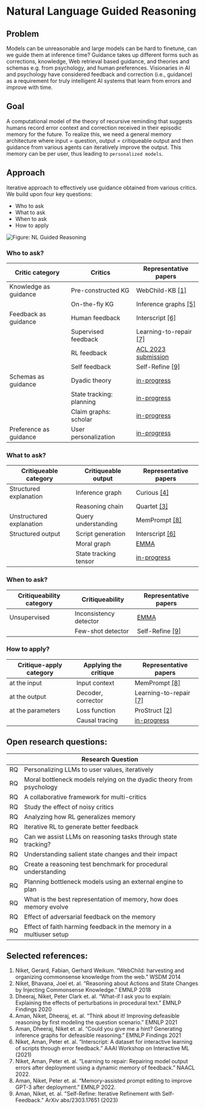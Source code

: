 # Natural Language Guided Reasoning

## Problem
Models can be unreasonable and large models can be hard to finetune, can we guide them at inference time? Guidance takes up different forms such as corrections, knowledge, Web retrieval based guidance, and theories and schemas e.g. from psychology, and human preferences. Visionaries in AI and psychology have considered feedback and correction (i.e., guidance) as a requirement for truly intelligent AI systems that learn from errors and improve with time.

## Goal
A computational model of the theory of recursive reminding that suggests humans record error context and correction received in their episodic memory for the future. To realize this, we need a general memory architecture where input = question, output = critiqueable output and then guidance from various agents can iteratively improve the output. This memory can be per user, thus leading to `personalized models`.

## Approach
Iterative approach to effectively use guidance obtained from various critics. We build upon four key questions:
- Who to ask
- What to ask
- When to ask
- How to apply


![Figure: NL Guided Reasoning](https://github.com/nikett/about/edit/main/nl-guided-reasoning.jpg)



### Who to ask?
|Critic category        | Critics                 | Representative papers     |
|---                    |---                      |---                        |
|Knowledge as guidance  |Pre-constructed KG       | WebChild-KB [[1]](https://www.mpi-inf.mpg.de/departments/databases-and-information-systems/research/yago-naga/commonsense/webchild)       |
|                       |On-the-fly KG            | Inference graphs [[5]](https://aclanthology.org/2021.findings-acl.456.pdf)  |
|Feedback as guidance   |Human feedback           | Interscript [[6]](https://www.semanticscholar.org/paper/Interscript%3A-A-dataset-for-interactive-learning-of-Tandon-Madaan/07d5bba7d2bc511c88eb143a926d3c297298ad15) |
|                       |Supervised feedback      | Learning-to-repair [[7]](https://aclanthology.org/2022.findings-naacl.26/)|
|                       |RL feedback              | [ACL 2023 submission](https://niket.tandon.info)   |
|                       |Self feedback            | Self-Refine [[9]](https://selfrefine.info/)      |
|Schemas as guidance    |Dyadic theory            | [in-progress](https://github.com/allenai/emma/tree/dev)           |
|                       |State tracking: planning | [in-progress](https://github.com/allenai/openpi_v2)           |
|                       |Claim graphs: scholar    | [in-progress](https://github.com/nikett/claimgraph)           |
|Preference as guidance |User personalization     | [in-progress](https://niket.tandon.info)           |



### What to ask?
|Critiqueable category    | Critiqueable output     | Representative papers  |
|---                      |---                      |---                     |
|Structured explanation   | Inference graph         | Curious [[4]](https://aclanthology.org/2021.emnlp-main.508/)  |
|                         | Reasoning chain         | Quartet [[3]](https://aclanthology.org/2020.findings-emnlp.300.pdf)       |
|Unstructured explanation | Query understanding     | MemPrompt [[8]](https://memprompt.com) | 
|Structured output        | Script generation       | Interscript [[6]](https://www.semanticscholar.org/paper/Interscript%3A-A-dataset-for-interactive-learning-of-Tandon-Madaan/07d5bba7d2bc511c88eb143a926d3c297298ad15) |
|                         | Moral graph             | [EMMA](https://github.com/nikett/emma) |
|                         | State tracking tensor   | [in-progress](https://github.com/allenai/openpi_v2)         |



### When to ask?
|Critiqueability category | Critiqueability       | Representative papers |
|---                      |---                    |---                    |
|Unsupervised             | Inconsistency detector| [EMMA](https://github.com/nikett/emma)| 
|                         | Few-shot detector     | Self-Refine [[9]](https://selfrefine.info/) |



### How to apply?
|Critique-apply category | Applying the critique | Representative papers  |
|---                     |---                    |---                     |
|at the input            | Input context         | MemPrompt [[8]](https://memprompt.com) | 
|at the output           | Decoder, corrector    | Learning-to-repair [[7]](https://aclanthology.org/2022.findings-naacl.26/) |
|at the parameters       | Loss function         | ProStruct [[2]](https://aclanthology.org/D18-1006.pdf) |
|                        | Causal tracing        | [in-progress](https://niket.tandon.info) |



## Open research questions:
|  | Research Question |
|---|---|
|RQ| Personalizing LLMs to user values, iteratively | 
|RQ| Moral bottleneck models relying on the dyadic theory from psychology |
|RQ| A collaborative framework for multi-critics |
|RQ| Study the effect of noisy critics | 
|RQ| Analyzing how RL generalizes memory | 
|RQ| Iterative RL to generate better feedback | 
|RQ| Can we assist LLMs on reasoning tasks through state tracking? |
|RQ| Understanding salient state changes and their impact|
|RQ| Create a reasoning test benchmark for procedural understanding |
|RQ| Planning bottleneck models using an external engine to plan |
|RQ| What is the best representation of memory, how does memory evolve |
|RQ| Effect of adversarial feedback on the memory |
|RQ| Effect of faith harming feedback in the memory in a multiuser setup |



## Selected references:
1. Niket, Gerard, Fabian, Gerhard Weikum. “WebChild: harvesting and organizing commonsense knowledge from the web.” WSDM 2014
2. Niket, Bhavana, Joel et. al. “Reasoning about Actions and State Changes by Injecting Commonsense Knowledge.” EMNLP 2018
3. Dheeraj, Niket, Peter Clark et. al. “What-if I ask you to explain: Explaining the effects of perturbations in procedural text.” EMNLP Findings 2020
4. Aman, Niket, Dheeraj, et. al. “Think about it! Improving defeasible reasoning by first modeling the question scenario.” EMNLP 2021
5. Aman, Dheeraj, Niket et. al. “Could you give me a hint? Generating inference graphs for defeasible reasoning.” EMNLP Findings 2021
6. Niket, Aman, Peter et. al. “Interscript: A dataset for interactive learning of scripts through error feedback.” AAAI Workshop on Interactive ML (2021)
7. Niket, Aman, Peter et. al. “Learning to repair: Repairing model output errors after deployment using a dynamic memory of feedback.” NAACL 2022.
8. Aman, Niket, Peter et. al. “Memory-assisted prompt editing to improve GPT-3 after deployment.” EMNLP 2022.
9. Aman, Niket, et. al. "Self-Refine: Iterative Refinement with Self-Feedback." ArXiv abs/2303.17651 (2023)


